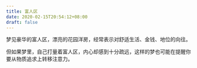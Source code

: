 ```yaml
---
title: 富人区
date: 2020-02-15T20:54:12+08:00
draft: false
---
```


梦见豪华的富人区，漂亮的花园洋房，经常表示对舒适生活、金钱、地位的向往。

但如果梦里，自己打量着富人区，内心却感到十分疏远，这样的梦也可能在提醒你要从物质追求上转移注意力。


